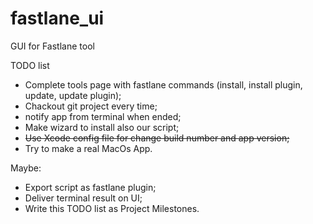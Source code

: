 # fastlane_ui
GUI for Fastlane tool

TODO list

- Complete tools page with fastlane commands (install, install plugin, update, update plugin);
- Chackout git project every time;
- notify app from terminal when ended;
- Make wizard to install also our script;
- ~~Use Xcode config file for change build number and app version;~~
- Try to make a real MacOs App.

Maybe:
- Export script as fastlane plugin;
- Deliver terminal result on UI;
- Write this TODO list as Project Milestones.
  
